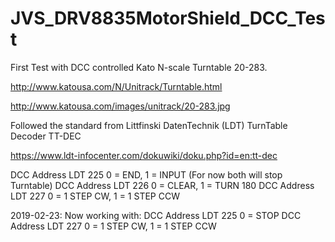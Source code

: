 # JVS_DRV8835MotorShield_DCC_Test

First Test with DCC controlled Kato N-scale Turntable 20-283.

http://www.katousa.com/N/Unitrack/Turntable.html

http://www.katousa.com/images/unitrack/20-283.jpg

Followed the standard from Littfinski DatenTechnik (LDT) TurnTable Decoder TT-DEC

https://www.ldt-infocenter.com/dokuwiki/doku.php?id=en:tt-dec

DCC Address LDT 225 0 = END, 1 = INPUT (For now both will stop Turntable)
DCC Address LDT 226 0 = CLEAR, 1 = TURN 180
DCC Address LDT 227 0 = 1 STEP CW, 1 = 1 STEP CCW

2019-02-23:
Now working with:
DCC Address LDT 225 0 = STOP
DCC Address LDT 227 0 = 1 STEP CW, 1 = 1 STEP CCW
